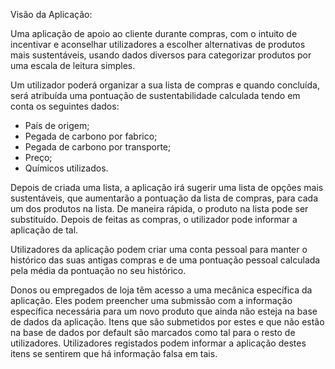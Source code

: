 ﻿Visão da Aplicação:

Uma aplicação de apoio ao cliente durante compras, com o intuito de incentivar e aconselhar utilizadores a escolher alternativas de produtos mais sustentáveis, usando dados diversos para categorizar produtos por uma escala de leitura simples.

Um utilizador poderá organizar a sua lista de compras e quando concluída, será atribuída uma pontuação de sustentabilidade calculada tendo em conta os seguintes dados:

- País de origem;
- Pegada de carbono por fabrico;
- Pegada de carbono por transporte;
- Preço;
- Químicos utilizados.

Depois de criada uma lista, a aplicação irá sugerir uma lista de opções mais sustentáveis, que aumentarão a pontuação da lista de compras, para cada um dos produtos na lista. De maneira rápida, o produto na lista pode ser substituído. Depois de feitas as compras, o utilizador pode informar a aplicação de tal.

Utilizadores da aplicação podem criar uma conta pessoal para manter o histórico das suas antigas compras e de uma pontuação pessoal calculada pela média da pontuação no seu histórico.

Donos ou empregados de loja têm acesso a uma mecânica específica da aplicação. Eles podem preencher uma submissão com a informação específica necessária para um novo produto que ainda não esteja na base de dados da aplicação. Itens que são submetidos por estes e que não estão na base de dados por default são marcados como tal para o resto de utilizadores. Utilizadores registados podem informar a aplicação destes itens se sentirem que há informação falsa em tais.
